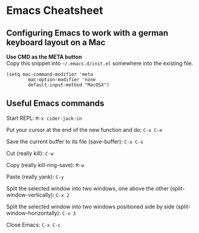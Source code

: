 Emacs Cheatsheet
================
Configuring Emacs to work with a german keyboard layout on a Mac
----------------------------------------------------------------
**Use CMD as the META button**  
Copy this snippet into ```~/.emacs.d/init.el``` somewhere into the existing file.
```
(setq mac-command-modifier 'meta
        mac-option-modifier 'none
        default-input-method "MacOSX")
```

Useful Emacs commands
---------------------
Start REPL:  ```M-x cider-jack-in```
  
Put your cursor at the end of the new function and do:  ```C-x C-e```
  
Save the current buffer to its file (save-buffer): ```C-x C-s```
  
Cut (really kill): ```C-w```
  
Copy (really kill-ring-save): ```M-w```
  
Paste (really yank): ```C-y```
  
Split the selected window into two windows, one above the other (split-window-vertically): ```C-x 2```
  
Split the selected window into two windows positioned side by side (split-window-horizontally): ```C-x 3```
  
Close Emacs:  ```C-x C-c```
